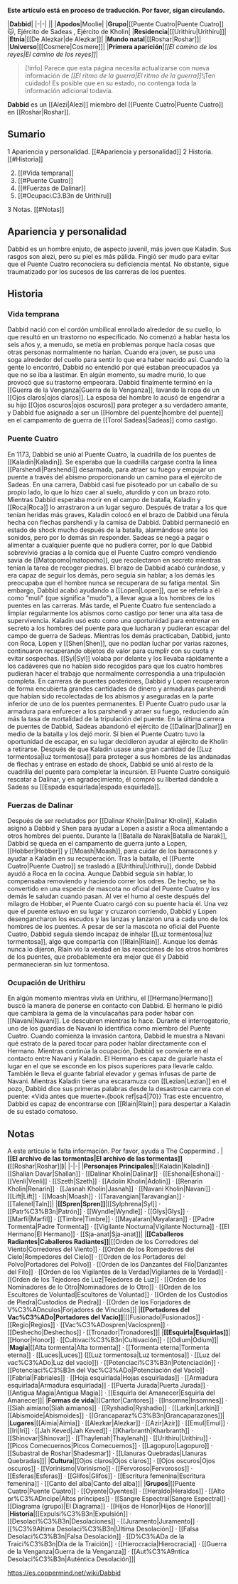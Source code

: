 **Este artículo está en proceso de traducción. Por favor, sigan circulando.**


|**Dabbid**|
|-|-|
||
|**Apodos**|Moolie|
|**Grupo**|[[Puente Cuatro\|Puente Cuatro]]🐱︎, Ejército de Sadeas , Ejército de Kholin|
|**Residencia**|[[Urithiru\|Urithiru]]|
|**Etnia**|[[De Alezkar\|de Alezkar]]|
|**Mundo natal**|[[Roshar\|Roshar]]|
|**Universo**|[[Cosmere\|Cosmere]]|
|**Primera aparición**|*[[El camino de los reyes\|El camino de los reyes]]*|

> [!info] Parece que esta página necesita actualizarse con nueva información de *[[El ritmo de la guerra\|El ritmo de la guerra]]*!¡Ten cuidado! Es posible que en su estado, no contenga toda la información adicional todavía.

**Dabbid** es un [[Alezi\|Alezi]] miembro del [[Puente Cuatro\|Puente Cuatro]] en [[Roshar\|Roshar]].

## Sumario

1 Apariencia y personalidad. [[#Apariencia y personalidad]] 
2 Historia. [[#Historia]] 

2. [[#Vida temprana]] 
2. [[#Puente Cuatro]] 
2. [[#Fuerzas de Dalinar]] 
2. [[#Ocupaci.C3.B3n de Urithiru]] 


3 Notas. [[#Notas]] 


## Apariencia y personalidad
Dabbid es un hombre enjuto, de aspecto juvenil, más joven que Kaladin. Sus rasgos son alezi, pero su piel es más pálida.
Fingió ser mudo para evitar que el Puente Cuatro reconociera su deficiencia mental. No obstante, sigue traumatizado por los sucesos de las carreras de los puentes.

## Historia
### Vida temprana
Dabbid nació con el cordón umbilical enrollado alrededor de su cuello, lo que resultó en un trastorno no especificado. No comenzó a hablar hasta los seis años y, a menudo, se metía en problemas porque hacía cosas que otras personas normalmente no harían. Cuando era joven, se puso una soga alrededor del cuello para sentir lo que era haber nacido así. Cuando la gente lo encontró, Dabbid no entendió por qué estaban preocupados ya que no se iba a lastimar. En algún momento, su madre murió, lo que provocó que su trastorno empeorara. Dabbid finalmente terminó en la [[Guerra de la Venganza\|Guerra de la Venganza]], lavando la ropa de un [[Ojos claros\|ojos claros]]. La esposa del hombre lo acusó de engendrar a su hijo [[Ojos oscuros\|ojos oscuros]] para proteger a su verdadero amante, y Dabbid fue asignado a ser un [[Hombre del puente\|hombre del puente]] en el campamento de guerra de [[Torol Sadeas\|Sadeas]] como castigo.

### Puente Cuatro
En 1173, Dabbid se unió al Puente Cuatro, la cuadrilla de los puentes de [[Kaladin\|Kaladin]]. Se esperaba que la cuadrilla cargase contra la línea [[Parshendi\|Parshendi]] desarmada, para atraer su fuego y empujar un puente a través del abismo proporcionando un camino para el ejército de Sadeas. En una carrera, Dabbid casi fue pisoteado por un caballo de su propio lado, lo que lo hizo caer al suelo, aturdido y con un brazo roto. Mientras Dabbid esperaba morir en el campo de batalla, Kaladin y [[Roca\|Roca]] lo arrastraron a un lugar seguro. Después de tratar a los que tenían heridas más graves, Kaladin colocó en el brazo de Dabbid una férula hecha con flechas parshendi y la camisa de Dabbid.
Dabbid permaneció en estado de shock mucho después de la batalla, alarmándose ante los sonidos, pero por lo demás sin responder. Sadeas se negó a pagar o alimentar a cualquier puente que no pudiera correr, por lo que Dabbid sobrevivió gracias a la comida que el Puente Cuatro compró vendiendo savia de [[Matopomo\|matopomo]], que recolectaron en secreto mientras tenían la tarea de recoger piedras. El brazo de Dabbid acabó curándose, y era capaz de seguir los demás, pero seguía sin hablar; a los demás les preocupaba que el hombre nunca se recuperara de su fatiga mental. Sin embargo, Dabbid acabó ayudando a [[Lopen\|Lopen]], que se refería a él como "muli" (que significa "mudo"), a llevar agua a los hombres de los puentes en las carreras.
Más tarde, el Puente Cuatro fue sentenciado a limpiar regularmente los abismos como castigo por tener una alta tasa de supervivencia. Kaladin usó esto como una oportunidad para entrenar en secreto a los hombres del puente para que lucharan y pudieran escapar del campo de guerra de Sadeas. Mientras los demás practicaban, Dabbid, junto con Roca, Lopen y [[Shen\|Shen]], que no podían luchar por varias razones, continuaron recuperando objetos de valor para cumplir con su cuota y evitar sospechas. [[Syl\|Syl]] volaba por delante y los llevaba rápidamente a los cadáveres que no habían sido recogidos para que los cuatro hombres pudieran hacer el trabajo que normalmente correspondía a una tripulación completa. En carreras de puentes posteriores, Dabbid y Lopen recuperaron de forma encubierta grandes cantidades de dinero y armaduras parshendi que habían sido recolectadas de los abismos y aseguradas en la parte inferior de uno de los puentes permanentes. El Puente Cuatro pudo usar la armadura para enfurecer a los parshendi y atraer su fuego, reduciendo aún más la tasa de mortalidad de la tripulación del puente.
En la última carrera de puentes de Dabbid, Sadeas abandonó el ejército de [[Dalinar\|Dalinar]] en medio de la batalla y los dejó morir. Si bien el Puente Cuatro tuvo la oportunidad de escapar, en su lugar decidieron ayudar al ejército de Kholin a retirarse. Después de que Kaladin usase una gran cantidad de [[Luz tormentosa\|luz tormentosa]] para proteger a sus hombres de las andanadas de flechas y entrase en estado de shock, Dabbid se unió al resto de la cuadrilla del puente para completar la incursión. El Puente Cuatro consiguió rescatar a Dalinar, y en agradecimiento, él compró su libertad dándole a Sadeas su [[Espada esquirlada\|espada esquirlada]].

### Fuerzas de Dalinar
Después de ser reclutados por [[Dalinar Kholin\|Dalinar Kholin]], Kaladin asignó a Dabbid y Shen para ayudar a Lopen a asistir a Roca alimentando a otros hombres del puente.
Durante la [[Batalla de Narak\|Batalla de Narak]], Dabbid se queda en el campamento de guerra junto a Lopen, [[Hobber\|Hobber]] y [[Moash\|Moash]], para cuidar de los barracones y ayudar a Kaladin en su recuperación. Tras la batalla, el [[Puente Cuatro\|Puente Cuatro]] se trasladó a [[Urithiru\|Urithiru]], donde Dabbid ayudó a Roca en la cocina. Aunque Dabbid seguía sin hablar, lo compensaba removiendo y haciendo correr los odres. De hecho, se ha convertido en una especie de mascota no oficial del Puente Cuatro y los demás le saludan cuando pasan. Al ver el humo al oeste después del milagro de Hobber, el Puente Cuatro cargó con su puente hacia él. Una vez que el puente estuvo en su lugar y cruzaron corriendo, Dabbid y Lopen desengancharon los escudos y las lanzas y lanzaron una a cada uno de los hombres de los puentes.
A pesar de ser la mascota no oficial del Puente Cuatro, Dabbid seguía siendo incapaz de inhalar [[Luz tormentosa\|luz tormentosa]], algo que compartía con [[Rlain\|Rlain]]. Aunque los demás nunca lo dijeron, Rlain vio la verdad en las reacciones de los otros hombres de los puentes, que probablemente era mejor que él y Dabbid permanecieran sin luz tormentosa.

### Ocupación de Urithiru
En algún momento mientras vivía en Urithiru, el [[Hermano\|Hermano]] buscó la manera de ponerse en contacto con Dabbid. El hermano le pidió que cambiara la gema de la vinculacañas para poder habar con [[Navani\|Navani]]. Le descubren mientras lo hace. Durante el interrogatorio, uno de los guardias de Navani lo identifica como miembro del Puente Cuatro. Cuando comienza la invasión cantora, Dabbid le muestra a Navani qué estrato de la pared tocar para poder hablar directamente con el Hermano.
Mientras continúa la ocupación, Dabbid se convierte en el contacto entre Navani y Kaladin. El Hermano es capaz de guiarle hasta el lugar en el que se esconde en los pisos superiores para llevarle caldo. También le lleva el guante fabrial elevador y gemas infusas de parte de Navani. Mientras Kaladin tiene una escaramuza con [[Lezian\|Lezian]] en el pozo, Dabbid dice sus primeras palabras desde la desastrosa carrera con el puente: «Vida antes que muerte».{book ref|sa4|70}} Tras este encuentro, Dabbid es capaz de encontrarse con [[Rlain\|Rlain]] para despertar a Kaladin de su estado comatoso.

## Notas

A este artículo le falta información. Por favor, ayuda a The Coppermind .
|**[[El archivo de las tormentas\|El archivo de las tormentas]] (**[[Roshar\|Roshar]]**)**|
|-|-|
|**Personajes Principales**|[[Kaladin\|Kaladin]] · [[Shallan Davar\|Shallan]] · [[Dalinar Kholin\|Dalinar]] · [[Eshonai\|Eshonai]] · [[Venli\|Venli]] · [[Szeth\|Szeth]] · [[Adolin Kholin\|Adolin]] · [[Renarin Kholin\|Renarin]] · [[Jasnah Kholin\|Jasnah]] · [[Navani Kholin\|Navani]] · [[Lift\|Lift]] · [[Moash\|Moash]] · [[Taravangian\|Taravangian]] · [[Talenel\|Taln]]|
|**[[Spren\|Spren]]**|[[Sylphrena\|Syl]] · [[Patr%C3%B3n\|Patrón]] · [[Wyndle\|Wyndle]] · [[Glys\|Glys]] · [[Marfil\|Marfil]] · [[Timbre\|Timbre]] · [[Mayalaran\|Mayalaran]] · [[Padre Tormenta\|Padre Tormenta]] · [[Vigilante Nocturna\|Vigilante Nocturna]] · [[El Hermano\|El Hermano]] · [[Sja-anat\|Sja-anat]]|
|**[[Caballeros Radiantes\|Caballeros Radiantes]]**|[[Orden de los Corredores del Viento\|Corredores del Viento]] · [[Orden de los Rompedores del Cielo\|Rompedores del Cielo]] · [[Orden de los Portadores del Polvo\|Portadores del Polvo]] · [[Orden de los Danzantes del Filo\|Danzantes del Filo]] · [[Orden de los Vigilantes de la Verdad\|Vigilantes de la Verdad]] · [[Orden de los Tejedores de Luz\|Tejedores de Luz]] · [[Orden de los Nominadores de lo Otro\|Nominadores de lo Otro]] · [[Orden de los Escultores de Voluntad\|Escultores de Voluntad]] · [[Orden de los Custodios de Piedra\|Custodios de Piedra]] · [[Orden de los Forjadores de V%C3%ADnculos\|Forjadores de Vínculos]]|
|**[[Portadores del Vac%C3%ADo\|Portadores del Vacío]]**|[[Fusionado\|Fusionados]] · [[Regio\|Regios]] · [[Vac%C3%ADospren\|Vacíospren]] · [[Deshecho\|Deshechos]] · [[Tronador\|Tronadores]]|
|**[[Esquirla\|Esquirlas]]**|[[Honor\|Honor]] · [[Cultivaci%C3%B3n\|Cultivación]] · [[Odium\|Odium]]|
|**Magia**|[[Alta tormenta\|Alta tormenta]] · [[Tormenta eterna\|Tormenta eterna]] · [[Luces\|Luces]] ([[Luz tormentosa\|Luz tormentosa]] · [[Luz del vac%C3%ADo\|Luz del vacío]]) · [[Potenciaci%C3%B3n\|Potenciación]] · [[Potenciaci%C3%B3n del Vac%C3%ADo\|Potenciación del Vacío]] · [[Fabrial\|Fabriales]] · [[Hoja esquirlada\|Hojas esquirladas]] · [[Armadura esquirlada\|Armadura esquirlada]] · [[Puerta Jurada\|Puerta Jurada]] · [[Antigua Magia\|Antigua Magia]] · [[Esquirla del Amanecer\|Esquirla del Amanecer]]|
|**Formas de vida**|[[Cantor\|Cantores]] · [[Insomne\|Insomnes]] · [[Siah aimiano\|Siah aimianos]] · [[Ryshadio\|Ryshadio]] · [[Larkin\|Larkin]] · [[Abismoide\|Abismoides]] · [[Grancaparaz%C3%B3n\|Grancaparazones]]|
|**Lugares**|[[Aimia\|Aimia]] · [[Alezkar\|Alezkar]] · [[Azir\|Azir]] · [[Emul\|Emul]] · [[Iri\|Iri]] · [[Jah Keved\|Jah Keved]] · [[Kharbranth\|Kharbranth]] · [[Shinovar\|Shinovar]] · [[Thaylenah\|Thaylenah]] · [[Urithiru\|Urithiru]] · [[Picos Comecuernos\|Picos Comecuernos]] · [[Lagopuro\|Lagopuro]] · [[Subastral de Roshar\|Shadesmar]] · [[Llanuras Quebradas\|Llanuras Quebradas]]|
|**Cultura**|[[Ojos claros\|Ojos claros]] · [[Ojos oscuros\|Ojos oscuros]] · [[Vorinismo\|Vorinismo]] · [[Fervoroso\|Fervorosos]] · [[Esferas\|Esferas]] · [[Glifos\|Glifos]] · [[Escritura femenina\|Escritura femenina]] · [[Canto del alba\|Canto del alba]]|
|**Grupos**|[[Puente Cuatro\|Puente Cuatro]] · [[Oyente\|Oyentes]] · [[Heraldo\|Heraldos]] · [[Alto pr%C3%ADncipe\|Altos príncipes]] · [[Sangre Espectral\|Sangre Espectral]] · [[Diagrama (grupo)\|El Diagrama]] · [[Hijos de Honor\|Hijos de Honor]]|
|**Historia**|[[Expulsi%C3%B3n\|Expulsión]] · [[Desolaci%C3%B3n\|Desolaciones]] · [[Juramento\|Juramento]] · [[%C3%9Altima Desolaci%C3%B3n\|Última Desolación]] · [[Falsa Desolaci%C3%B3n\|Falsa Desolación]] · [[D%C3%ADa de la Traici%C3%B3n\|Día de la Traición]] · [[Hierocracia\|Hierocracia]] · [[Guerra de la Venganza\|Guerra de la Venganza]] · [[Aut%C3%A9ntica Desolaci%C3%B3n\|Auténtica Desolación]]|



https://es.coppermind.net/wiki/Dabbid
